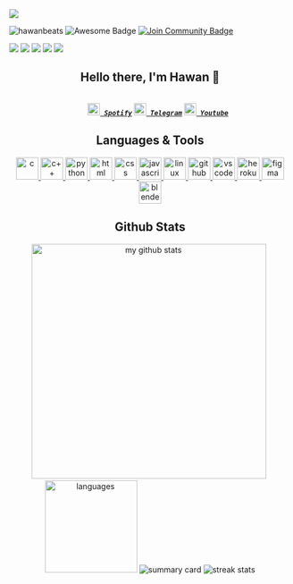 <img src="https://github.com/hawanbeats/hawanbeatss/blob/main/made-with-html.svg">
<p align="left"> <img src="https://komarev.com/ghpvc/?username=hawanbeats&label=Profile%20Views&color=0e75b6&style=flat" alt="hawanbeats"/> <img src="https://cdn.rawgit.com/sindresorhus/awesome/d7305f38d29fed78fa85652e3a63e154dd8e8829/media/badge.svg" alt="Awesome Badge"/> <a href="https://discord.gg/rhYMV5mggz"><img src="https://img.shields.io/discord/733027681184251937.svg?style=flat&label=Join%20Community&color=7289DA" alt="Join Community Badge"/></a> </p>
<p align="left"> <img src="https://img.shields.io/badge/Brave-FB542B?style=for-the-badge&logo=Brave&logoColor=white"/>
                 <img src="https://img.shields.io/badge/Google%20Chrome-4285F4?style=for-the-badge&logo=GoogleChrome&logoColor=white"/>
                 <img src="https://img.shields.io/badge/Opera-FF1B2D?style=for-the-badge&logo=Opera&logoColor=white"/>
                 <img src="https://img.shields.io/badge/Tor-7D4698?style=for-the-badge&logo=Tor-Browser&logoColor=white"/>
                 <img src="https://img.shields.io/badge/Vivaldi-EF3939?style=for-the-badge&logo=Vivaldi&logoColor=white"/>
</p>
<h2 align="center">
  Hello there, I'm Hawan 👋
</h2>
<h5 align="center">
  <code>
    <a href="https://open.spotify.com/user/kao1tlkoin2bll4indi4ferhk" target="_blank" title="Spotify Profile"><img width="22" src="https://github.com/hawanbeats/hawanbeatss/blob/main/iconmonstr-spotify-1.svg"> Spotify</a></code>
  <code><a href="https://t.me/haswes" target="_blank" title="Telegram Profile"><img width="22" src="https://github.com/hawanbeats/hawanbeatss/blob/main/iconmonstr-telegram-1.svg"> Telegram</a></code>
  <code><a href="https://youtube.com/c/hawanbeats" target="_blank" title="Youtube Profile"><img width="22" src="https://github.com/hawanbeats/hawanbeatss/blob/main/iconmonstr-youtube-6.svg"> Youtube</a></code>
</h5>
<h2 align="center">Languages & Tools</h2>
<p align="center"> <a href="https://en.wikipedia.org/wiki/C_(programming_language)" target="_blank"> <img src="https://github.com/hawanbeats/hawanbeatss/blob/main/C.svg" alt="c" width="40" height="40"/> </a> <a href="https://en.wikipedia.org/wiki/C%2B%2B" target="_blank"> <img src="https://github.com/hawanbeats/hawanbeatss/blob/main/CPP.svg" alt="c++" width="40" height="40"/> </a> <a href="https://www.python.org/" target="_blank"> <img src="https://github.com/hawanbeats/hawanbeatss/blob/main/Python-Dark.svg" alt="python" width="40" height="40"/> </a> <a href="https://en.wikipedia.org/wiki/HTML" target="_blank"> <img src="https://github.com/hawanbeats/hawanbeatss/blob/main/HTML.svg" alt="html" width="40" height="40"/> </a> <a href="https://en.wikipedia.org/wiki/CSS" target="_blank"> <img src="https://github.com/hawanbeats/hawanbeatss/blob/main/CSS.svg" alt="css" width="40" height="40"/> </a> <a href="https://www.javascript.com/" target="_blank"> <img src="https://github.com/hawanbeats/hawanbeatss/blob/main/JavaScript.svg" alt="javascript" width="40" height="40"/> </a> <a href="https://www.linux.org/" target="_blank"> <img src="https://github.com/hawanbeats/hawanbeatss/blob/main/Linux-Dark.svg" alt="linux" width="40" height="40"/> </a> <a href="http://github.com/" target="_blank"> <img src="https://github.com/hawanbeats/hawanbeatss/blob/main/Github-Dark.svg" alt="github" width="40" height="40"/> </a> <a href="https://code.visualstudio.com/" target="_blank"> <img src="https://github.com/hawanbeats/hawanbeatss/blob/main/VSCode-Dark.svg" alt="vscode" width="40" height="40"/> </a> <a href="https://www.heroku.com/" target="_blank"> <img src="https://github.com/hawanbeats/hawanbeatss/blob/main/Heroku.svg" alt="heroku" width="40" height="40"/> </a> <a href="https://www.figma.com/" target="_blank"> <img src="https://github.com/hawanbeats/hawanbeatss/blob/main/Figma-Dark.svg" alt="figma" width="40" height="40"/> </a> <a href="https://www.blender.org/" target="_blank"> <img src="https://github.com/hawanbeats/hawanbeatss/blob/main/Blender-Dark.svg" alt="blender" width="40" height="40"/> </a> </p>
</p>
<h2 align="center">Github Stats</h2>

<!-- status codes -->
<a align="center">
    <p align="center">
    <img src="https://github-readme-stats.vercel.app/api?username=hawanbeats&show_icons=true&count_private=true" alt="my github stats" width="420"/>&nbsp;
    <img src="https://github-readme-stats.vercel.app/api/top-langs/?username=hawanbeats&layout=compact" alt="languages" height="165">
    <img src="https://github-profile-summary-cards.vercel.app/api/cards/profile-details?username=hawanbeats&theme=vue" alt="summary card"/>
    <img src="https://github-readme-streak-stats.herokuapp.com/?user=hawanbeats" alt="streak stats"/>
    </p>
</a>

